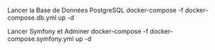 Lancer la Base de Données PostgreSQL
docker-compose -f docker-compose.db.yml up -d

Lancer Symfony et Adminer
docker-compose -f docker-compose.symfony.yml up -d
